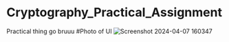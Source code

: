 # Cryptography_Practical_Assignment
Practical thing go bruuu
#Photo of UI
![Screenshot 2024-04-07 160347](https://github.com/XoXoTheFrozenFox/Cryptography_Practical_Assignment/assets/104361159/5125dc33-f02e-43f1-9bc5-d110cfe667b3)
